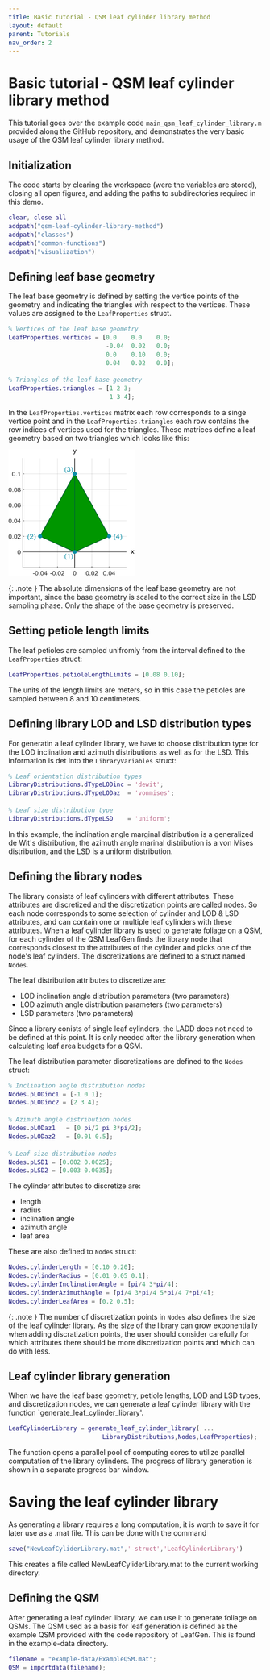 ```yaml
---
title: Basic tutorial - QSM leaf cylinder library method
layout: default
parent: Tutorials
nav_order: 2
---
```


# Basic tutorial - QSM leaf cylinder library method

This tutorial goes over the example code `main_qsm_leaf_cylinder_library.m` provided along the GitHub repository, and demonstrates the very basic usage of the QSM leaf cylinder library method.

## Initialization

The code starts by clearing the workspace (were the variables are stored), closing all open figures, and adding the paths to subdirectories required in this demo.

```matlab
clear, close all
addpath("qsm-leaf-cylinder-library-method")
addpath("classes")
addpath("common-functions")
addpath("visualization")
```

## Defining leaf base geometry

The leaf base geometry is defined by setting the vertice points of the geometry and indicating the triangles with respect to the vertices. These values are assigned to the `LeafProperties` struct.

```matlab
% Vertices of the leaf base geometry
LeafProperties.vertices = [0.0    0.0    0.0;
                           -0.04  0.02   0.0;
                           0.0    0.10   0.0;
                           0.04   0.02   0.0];

% Triangles of the leaf base geometry
LeafProperties.triangles = [1 2 3;
                            1 3 4];
```

In the `LeafProperties.vertices` matrix each row corresponds to a singe vertice point and in the `LeafProperties.triangles` each row contains the row indices of vertices used for the triangles. These matrices define a leaf geometry based on two triangles which looks like this:

<img src="/assets/images/base-geometry-visualization.png" width="250" height="250" />

{: .note } 
The absolute dimensions of the leaf base geometry are not important, since the base geometry is scaled to the correct size in the LSD sampling phase. Only the shape of the base geometry is preserved.

## Setting petiole length limits

The leaf petioles are sampled unifromly from the interval defined to the `LeafProperties` struct:

```matlab
LeafProperties.petioleLengthLimits = [0.08 0.10];
```

The units of the length limits are meters, so in this case the petioles are sampled between 8 and 10 centimeters.

## Defining library LOD and LSD distribution types

For generatin a leaf cylinder library, we have to choose distribution type for the LOD inclination and azimuth distributions as well as for the LSD. This information is det into the `LibraryVariables` struct:

```matlab
% Leaf orientation distribution types
LibraryDistributions.dTypeLODinc = 'dewit';
LibraryDistributions.dTypeLODaz  = 'vonmises';

% Leaf size distribution type
LibraryDistributions.dTypeLSD    = 'uniform';
```

In this example, the inclination angle marginal distribution is a generalized de Wit's distribution, the azimuth angle marinal distribution is a von Mises distribution, and the LSD is a uniform distribution.

## Defining the library nodes

The library consists of leaf cylinders with different attributes. These attributes are discretized and the discretization points are called nodes. So each node corresponds to some selection of cylinder and LOD & LSD attributes, and can contain one or multiple leaf cylinders with these attributes. When a leaf cylinder library is used to generate foliage on a QSM, for each cylinder of the QSM LeafGen finds the library node that corresponds closest to the attributes of the cylinder and picks one of the node's leaf cylinders. The discretizations are defined to a struct named `Nodes`.

The leaf distribution attributes to discretize are:

- LOD inclination angle distribution parameters (two parameters)
- LOD azimuth angle distribution parameters (two parameters)
- LSD parameters (two parameters)

Since a library conists of single leaf cylinders, the LADD does not need to be defined at this point. It is only needed after the library generation when calculating leaf area budgets for a QSM.

The leaf distribution parameter discretizations are defined to the `Nodes` struct:

```matlab
% Inclination angle distribution nodes
Nodes.pLODinc1 = [-1 0 1];
Nodes.pLODinc2 = [2 3 4];

% Azimuth angle distribution nodes
Nodes.pLODaz1   = [0 pi/2 pi 3*pi/2];
Nodes.pLODaz2   = [0.01 0.5];

% Leaf size distribution nodes
Nodes.pLSD1 = [0.002 0.0025];
Nodes.pLSD2 = [0.003 0.0035];
```

The cylinder attributes to discretize are:

- length
- radius
- inclination angle
- azimuth angle
- leaf area

These are also defined to `Nodes` struct:

```matlab
Nodes.cylinderLength = [0.10 0.20];
Nodes.cylinderRadius = [0.01 0.05 0.1];
Nodes.cylinderInclinationAngle = [pi/4 3*pi/4];
Nodes.cylinderAzimuthAngle = [pi/4 3*pi/4 5*pi/4 7*pi/4];
Nodes.cylinderLeafArea = [0.2 0.5];
```

{: .note }
The number of discretization points in `Nodes` also defines the size of the leaf cylinder library. As the size of the library can grow exponentially when adding discratization points, the user should consider carefully for which attributes there should be more discretization points and which can do with less.

## Leaf cylinder library generation

When we have the leaf base geometry, petiole lengths, LOD and LSD types, and discretization nodes, we can generate a leaf cylinder library with the function `generate_leaf_cylinder_library'. 

```matlab
LeafCylinderLibrary = generate_leaf_cylinder_library( ...
                          LibraryDistributions,Nodes,LeafProperties);
```

The function opens a parallel pool of computing cores to utilize parallel computation of the library cylinders. The progress of library generation is shown in a separate progress bar window.

# Saving the leaf cylinder library

As generating a library requires a long computation, it is worth to save it for later use as a .mat file. This can be done with the command

```matlab
save("NewLeafCyliderLibrary.mat",'-struct','LeafCylinderLibrary')
```
This creates a file called NewLeafCyliderLibrary.mat to the current working directory.

## Defining the QSM

After generating a leaf cylinder library, we can use it to generate foliage on QSMs. The QSM used as a basis for leaf generation is defined as the example QSM provided with the code repository of LeafGen. This is found in the example-data directory.

```matlab
filename = "example-data/ExampleQSM.mat";
QSM = importdata(filename);
```

